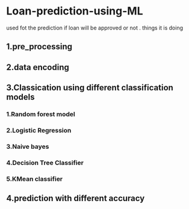 # Loan-prediction-using-ML
used fot the prediction if loan will be approved or not .
things it is doing
## 1.pre_processing
## 2.data encoding 
## 3.Classication using different classification models
### 1.Random forest model
### 2.Logistic Regression 
### 3.Naive bayes
### 4.Decision Tree Classifier
### 5.KMean classifier
## 4.prediction with different accuracy 
